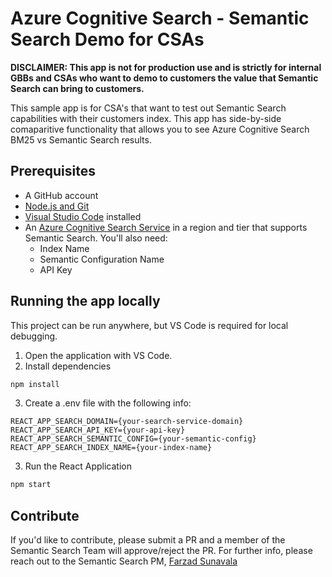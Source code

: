 # Azure Cognitive Search - Semantic Search Demo for CSAs
**DISCLAIMER: This app is not for production use and is strictly for internal GBBs and CSAs who want to demo to customers the value that Semantic Search can bring to customers.**

This sample app is for CSA's that want to test out Semantic Search capabilities with their customers index. This app has side-by-side comaparitive functionality that allows you to see Azure Cognitive Search BM25 vs Semantic Search results.
## Prerequisites
- A GitHub account
- [Node.js and Git](https://nodejs.org/)
- [Visual Studio Code](https://code.visualstudio.com/?WT.mc_id=shopathome-github-jopapa) installed
- An [Azure Cognitive Search Service](https://ms.portal.azure.com/#view/Microsoft_Azure_Marketplace/GalleryItemDetailsBladeNopdl/product~/%7B%22displayName%22%3A%22Azure%20Cognitive%20Search%22%2C%22itemDisplayName%22%3A%22Azure%20Cognitive%20Search%22%2C%22id%22%3A%22Microsoft.Search%22%2C%22bigId%22%3A%22Microsoft.Search%22%2C%22offerId%22%3A%22Search%22%2C%22publisherId%22%3A%22Microsoft%22%2C%22publisherDisplayName%22%3A%22Microsoft%22%2C%22summary%22%3A%22AI-powered%20cloud%20search%20service%20for%20mobile%20and%20web%20app%20development%20(formerly%20Azure%20Search)%22%2C%22longSummary%22%3A%22AI-powered%20cloud%20search%20service%20for%20mobile%20and%20web%20app%20development%20(formerly%20Azure%20Search)%22%2C%22description%22%3A%22%3Cp%3EAI-powered%20cloud%20search%20service%20for%20mobile%20and%20web%20app%20development%3C%2Fp%3E%3Cp%3EAzure%20Cognitive%20Search%20(formerly%20Azure%20Search)%20is%20the%20only%20cloud%20search%20service%20with%20built-in%20artificial%20intelligence%20(AI)%20capabilities%20that%20enrich%20all%20types%20of%20information%20to%20easily%20identify%20and%20explore%20relevant%20content%20at%20scale.%20It%20uses%20the%20same%20integrated%20Microsoft%20natural%20language%20stack%20that%20Bing%20and%20Office%20have%20used%20for%20more%20than%20a%20decade%2C%20and%20prebuilt%20AI%20APIs%20across%20vision%2C%20language%2C%20and%20speech.%3C%2Fp%3E%3Cp%3EAzure%20Cognitive%20Search%20Features%3A%20%3Cul%3E%3Cli%3EFully%20managed%20search%20as%20a%20service%20to%20reduce%20complexity%20and%20scale%20easily%3C%2Fli%3E%3Cli%3EAuto-complete%2C%20geospatial%20search%2C%20filtering%2C%20and%20faceting%20capabilities%20for%20a%20rich%20user%20experience%3C%2Fli%3E%3Cli%3EBuilt-in%20AI%20capabilities%20including%20OCR%2C%20key%20phrase%20extraction%2C%20and%20named%20entity%20recognition%20to%20unlock%20insights%3C%2Fli%3E%3Cli%3EFlexible%20integration%20of%20custom%20models%2C%20classifiers%2C%20and%20rankers%20to%20fit%20your%20domain-specific%20needs%3C%2Fli%3E%3C%2Ful%3E%3C%2Fp%3E%22%2C%22isPrivate%22%3Afalse%2C%22hasPrivateOffer%22%3Afalse%2C%22isMacc%22%3Atrue%2C%22isPreview%22%3Afalse%2C%22isByol%22%3Afalse%2C%22isCSPEnabled%22%3Atrue%2C%22isCSPSelective%22%3Afalse%2C%22isThirdParty%22%3Afalse%2C%22isStopSell%22%3Afalse%2C%22isReseller%22%3Afalse%2C%22hasFreeTrials%22%3Afalse%2C%22marketingMaterial%22%3A%5B%5D%2C%22version%22%3A%221.0.16%22%2C%22metadata%22%3A%7B%22leadGeneration%22%3Anull%2C%22testDrive%22%3Anull%7D%2C%22categoryIds%22%3A%5B%22azure%22%2C%22data%22%2C%22dataInsight%22%2C%22dataService%22%2C%22mobileAddOn%22%2C%22webAddOn%22%5D%2C%22screenshotUris%22%3A%5B%5D%2C%22links%22%3A%5B%7B%22id%22%3A%220%22%2C%22displayName%22%3A%22Documentation%22%2C%22uri%22%3A%22https%3A%2F%2Fdocs.microsoft.com%2Fazure%2Fsearch%2F%22%7D%2C%7B%22id%22%3A%221%22%2C%22displayName%22%3A%22Service%20Overview%22%2C%22uri%22%3A%22https%3A%2F%2Fazure.microsoft.com%2Fservices%2Fsearch%2F%20%22%7D%2C%7B%22id%22%3A%222%22%2C%22displayName%22%3A%22Pricing%20Details%22%2C%22uri%22%3A%22https%3A%2F%2Fazure.microsoft.com%2Fpricing%2Fdetails%2Fsearch%2F%22%7D%2C%7B%22id%22%3A%223%22%2C%22displayName%22%3A%22Stack%20Overflow%22%2C%22uri%22%3A%22https%3A%2F%2Fstackoverflow.com%2Fquestions%2Ftagged%2Fazure-search%22%7D%5D%2C%22filters%22%3A%5B%5D%2C%22plans%22%3A%5B%7B%22id%22%3A%22Search%22%2C%22displayName%22%3A%22Azure%20Cognitive%20Search%22%2C%22summary%22%3A%22AI-powered%20cloud%20search%20service%20for%20mobile%20and%20web%20app%20development%20(formerly%20Azure%20Search)%22%2C%22description%22%3A%22%3Cp%3EAI-powered%20cloud%20search%20service%20for%20mobile%20and%20web%20app%20development%3C%2Fp%3E%3Cp%3EAzure%20Cognitive%20Search%20(formerly%20Azure%20Search)%20is%20the%20only%20cloud%20search%20service%20with%20built-in%20artificial%20intelligence%20(AI)%20capabilities%20that%20enrich%20all%20types%20of%20information%20to%20easily%20identify%20and%20explore%20relevant%20content%20at%20scale.%20It%20uses%20the%20same%20integrated%20Microsoft%20natural%20language%20stack%20that%20Bing%20and%20Office%20have%20used%20for%20more%20than%20a%20decade%2C%20and%20prebuilt%20AI%20APIs%20across%20vision%2C%20language%2C%20and%20speech.%3C%2Fp%3E%3Cp%3EAzure%20Cognitive%20Search%20Features%3A%20%3Cul%3E%3Cli%3EFully%20managed%20search%20as%20a%20service%20to%20reduce%20complexity%20and%20scale%20easily%3C%2Fli%3E%3Cli%3EAuto-complete%2C%20geospatial%20search%2C%20filtering%2C%20and%20faceting%20capabilities%20for%20a%20rich%20user%20experience%3C%2Fli%3E%3Cli%3EBuilt-in%20AI%20capabilities%20including%20OCR%2C%20key%20phrase%20extraction%2C%20and%20named%20entity%20recognition%20to%20unlock%20insights%3C%2Fli%3E%3Cli%3EFlexible%20integration%20of%20custom%20models%2C%20classifiers%2C%20and%20rankers%20to%20fit%20your%20domain-specific%20needs%3C%2Fli%3E%3C%2Ful%3E%3C%2Fp%3E%22%2C%22restrictedAudience%22%3A%7B%7D%2C%22skuId%22%3A%22Search%22%2C%22planId%22%3A%22Search%22%2C%22legacyPlanId%22%3A%22Microsoft.Search%22%2C%22keywords%22%3A%5B%5D%2C%22type%22%3A%22None%22%2C%22leadGeneration%22%3Anull%2C%22testDrive%22%3Anull%2C%22categoryIds%22%3A%5B%22azure%22%2C%22data%22%2C%22dataInsight%22%2C%22dataService%22%2C%22mobileAddOn%22%2C%22webAddOn%22%5D%2C%22conversionPaths%22%3A%5B%5D%2C%22metadata%22%3A%7B%7D%2C%22uiDefinitionUri%22%3A%22https%3A%2F%2Fcatalogartifact.azureedge.net%2Fpublicartifacts%2FMicrosoft.Search-1.0.16%2FUIDefinition.json%22%2C%22artifacts%22%3A%5B%7B%22name%22%3A%22searchServiceDefaultTemplate%22%2C%22uri%22%3A%22https%3A%2F%2Fcatalogartifact.azureedge.net%2Fpublicartifacts%2FMicrosoft.Search-1.0.16%2FsearchServiceDefaultTemplate.json%22%2C%22type%22%3A%22Template%22%7D%5D%2C%22version%22%3A%221.0.16%22%2C%22itemName%22%3A%22Search%22%2C%22isPrivate%22%3Afalse%2C%22isHidden%22%3Afalse%2C%22hasFreeTrials%22%3Afalse%2C%22isByol%22%3Afalse%2C%22isFree%22%3Afalse%2C%22isPayg%22%3Afalse%2C%22isStopSell%22%3Afalse%2C%22cspState%22%3A%22OptIn%22%2C%22isQuantifiable%22%3Afalse%2C%22vmSecuritytype%22%3A%22None%22%2C%22purchaseDurationDiscounts%22%3A%5B%5D%2C%22upns%22%3A%5B%5D%2C%22hasRI%22%3Afalse%2C%22stackType%22%3A%22ARM%22%7D%5D%2C%22selectedPlanId%22%3A%22Search%22%2C%22iconFileUris%22%3A%7B%22small%22%3A%22https%3A%2F%2Fcatalogartifact.azureedge.net%2Fpublicartifacts%2FMicrosoft.Search-1.0.16%2FSmall.png%22%2C%22medium%22%3A%22https%3A%2F%2Fcatalogartifact.azureedge.net%2Fpublicartifacts%2FMicrosoft.Search-1.0.16%2FMedium.png%22%2C%22large%22%3A%22https%3A%2F%2Fcatalogartifact.azureedge.net%2Fpublicartifacts%2FMicrosoft.Search-1.0.16%2FLarge.png%22%2C%22wide%22%3A%22https%3A%2F%2Fcatalogartifact.azureedge.net%2Fpublicartifacts%2FMicrosoft.Search-1.0.16%2FWide.png%22%7D%2C%22itemType%22%3A%22Single%22%2C%22hasNoProducts%22%3Atrue%2C%22hasNoPlans%22%3Afalse%2C%22privateBadgeText%22%3Anull%2C%22createBladeType%22%3A1%2C%22offerType%22%3A%22None%22%2C%22useEnterpriseContract%22%3Afalse%2C%22hasStandardContractAmendments%22%3Afalse%2C%22standardContractAmendmentsRevisionId%22%3A%2200000000-0000-0000-0000-000000000000%22%2C%22supportUri%22%3Anull%2C%22galleryItemAccess%22%3A0%2C%22privateSubscriptions%22%3A%5B%5D%2C%22isTenantPrivate%22%3Afalse%2C%22hasRIPlans%22%3Afalse%7D/id/Search/resourceGroupId//resourceGroupLocation//dontDiscardJourney~/false) in a region and tier that supports Semantic Search. You'll also need:
  - Index Name
  - Semantic Configuration Name
  - API Key
## Running the app locally
This project can be run anywhere, but VS Code is required for local debugging.
1.	Open the application with VS Code.
2.	Install dependencies 
   ```bash
   npm install
   ```
3. Create a .env file with the following info:
```
REACT_APP_SEARCH_DOMAIN={your-search-service-domain}
REACT_APP_SEARCH_API_KEY={your-api-key}
REACT_APP_SEARCH_SEMANTIC_CONFIG={your-semantic-config}
REACT_APP_SEARCH_INDEX_NAME={your-index-name}
```
3.	Run the React Application
   ```bash
   npm start
   ```

## Contribute
If you'd like to contribute, please submit a PR and a member of the Semantic Search Team will approve/reject the PR. For further info, please reach out to the Semantic Search PM, [Farzad Sunavala](fsunavala@microsoft.com)
